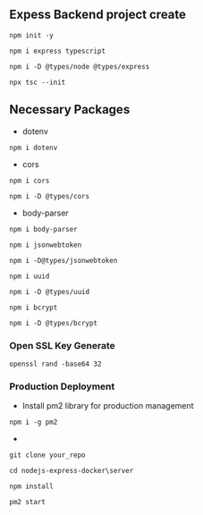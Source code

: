 ## Expess Backend project create
```
npm init -y
```
```
npm i express typescript 
```
```
npm i -D @types/node @types/express
```
```
npx tsc --init
```

## Necessary Packages 

- dotenv
```
npm i dotenv
```
- cors 
```
npm i cors
```
```
npm i -D @types/cors
```
- body-parser
```
npm i body-parser
```
```
npm i jsonwebtoken
```
```
npm i -D@types/jsonwebtoken
```
```
npm i uuid
```
```
npm i -D @types/uuid
```
```
npm i bcrypt
```
```
npm i -D @types/bcrypt
```

### Open SSL Key Generate
```
openssl rand -base64 32
```

### Production Deployment
- Install  pm2 library for production management
```
npm i -g pm2
```
- 
```
git clone your_repo
```
```
cd nodejs-express-docker\server
```
```
npm install
```
```
pm2 start
```

